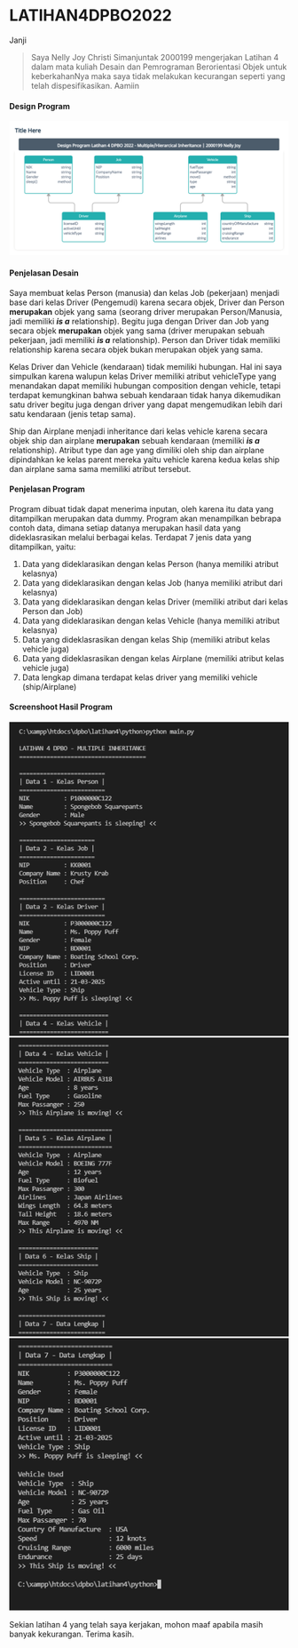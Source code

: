 # LATIHAN4DPBO2022

Janji

>Saya Nelly Joy Christi Simanjuntak 2000199 mengerjakan Latihan 4 dalam mata kuliah Desain dan Pemrograman Berorientasi Objek untuk keberkahanNya maka saya tidak melakukan kecurangan seperti yang telah dispesifikasikan. Aamiin


#### Design Program
![alt text](https://github.com/joynelly/LATIHAN4DPBO2022/blob/main/img/ilustrasi_design.png?raw=true)

#### Penjelasan Desain
Saya membuat kelas Person (manusia) dan kelas Job (pekerjaan) menjadi base dari kelas Driver (Pengemudi) karena secara objek, Driver dan Person **merupakan** objek yang sama (seorang driver merupakan Person/Manusia, jadi memiliki **_is a_** relationship). Begitu juga dengan Driver dan Job yang secara objek **merupakan** objek yang sama (driver merupakan sebuah pekerjaan, jadi memiliki ***is a*** relationship). Person dan Driver tidak memiliki relationship karena secara objek bukan merupakan objek yang sama.

Kelas Driver dan Vehicle (kendaraan) tidak memiliki hubungan. Hal ini saya simpulkan karena walupun kelas Driver memiliki atribut vehicleType yang menandakan dapat memiliki hubungan composition dengan vehicle, tetapi terdapat kemungkinan bahwa sebuah kendaraan tidak hanya dikemudikan satu driver begitu juga dengan driver yang dapat mengemudikan lebih dari satu kendaraan (jenis tetap sama).

Ship dan Airplane menjadi inheritance dari kelas vehicle karena secara objek ship dan airplane **merupakan** sebuah kendaraan (memiliki _**is a**_ relationship). Atribut type dan age yang dimiliki oleh ship dan airplane dipindahkan ke kelas parent mereka yaitu vehicle karena kedua kelas ship dan airplane sama sama memiliki atribut tersebut.



#### Penjelasan Program
Program dibuat tidak dapat menerima inputan, oleh karena itu data yang ditampilkan merupakan data dummy.
Program akan menampilkan bebrapa contoh data, dimana setiap datanya merupakan hasil data yang dideklasrasikan melalui berbagai kelas.
Terdapat 7 jenis data yang ditampilkan, yaitu:
  1. Data yang dideklarasikan dengan kelas Person (hanya memiliki atribut kelasnya)
  2. Data yang dideklarasikan dengan kelas Job (hanya memiliki atribut dari kelasnya)
  3. Data yang dideklarasikan dengan kelas Driver (memiliki atribut dari kelas Person dan Job)
  4. Data yang dideklarasikan dengan kelas Vehicle (hanya memiliki atribut kelasnya)
  5. Data yang dideklasrasikan dengan kelas Ship (memiliki atribut kelas vehicle juga)
  6. Data yang dideklasrasikan dengan kelas Airplane (memiliki atribut kelas vehicle juga)
  7. Data lengkap dimana terdapat kelas driver yang memiliki vehicle (ship/Airplane)



#### Screenshoot Hasil Program
![alt text](https://github.com/joynelly/LATIHAN4DPBO2022/blob/main/img/python1.png?raw=true)
![alt text](https://github.com/joynelly/LATIHAN4DPBO2022/blob/main/img/python2.png?raw=true)
![alt text](https://github.com/joynelly/LATIHAN4DPBO2022/blob/main/img/python3.png?raw=true)


Sekian latihan 4 yang telah saya kerjakan, mohon maaf apabila masih banyak kekurangan.
Terima kasih.
